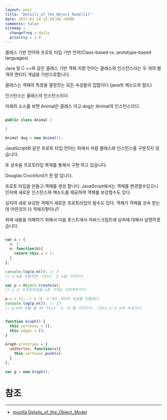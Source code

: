 ```yaml
---
layout: post
title: "Details_of_the_Object_Model[1]"
date: 2017-01-24 15:29:00 +0900
comments: false
sitemap :
  changefreq : daily
  priority : 1.0
---
```



클래스 기반 언어와 프로토 타입 기반 언어(Class-based vs. prototype-based languages)

Java 및 C ++와 같은 클래스 기반 객체 지향 언어는 클래스와 인스턴스라는 두 개의 별개의 엔티티 개념을 기반으로합니다.

클래스는 객체의 특정을 결정짓는 모든 속성들의 집합이다.(java의 메소드와 필드)

인스턴스는 클래스의 인스턴스이다.

아래의 소스를 보면 Animal은 클래스 이고 dog는 Animal의 인스턴스이다.

```java

public class Animal {

}

Animal dog = new Animal();

```

JavaScript와 같은 프로토 타입 언어는 위에서 처럼 클래스와 인스턴스를 구분짓지 않습니다.

또 상속을 프로토타입 복제를 통해서 구현 하고 있습니다. 

Douglas Crockford가 한 말 입니다.

프로토 타입을 만들고 객체를 생성 합니다. JavaScript에서는 객체를 변경할수있으니 인자에 새로운 인스턴스와 메소드를 제공하여 객체를 보강할수도 있다.

심지어 새로 보강된 객체가 새로운 프로토타입이 될수도 있다. 객체가 객체를 상속 받는데 어떤것이 더 객체지향이냐?

위에 내용을 이해하기 위해서 다음 포스트에서 자바스크립트에 상속에 대해서 설명하겠습니다.

```javascript

var o = {
  a: 2,
  m: function(b){
    return this.a + 1;
  }
};

console.log(o.m()); // 3
// o.m을 호출하면 'this' 는 o를 가리킨다.

var p = Object.create(o);
// p 는 프로토타입을 o로 가지는 오브젝트이다.

p.a = 12; // p 에 'a'라는 새로운 속성을 만들었다.
console.log(p.m()); // 13
// p.m이 호출 될 때 'this' 는 'p'를 가리킨다. 'this.a'는 p의 속성이다.


function Graph() {
  this.vertexes = [];
  this.edges = [];
}

Graph.prototype = {
  addVertex: function(v){
    this.vertexes.push(v);
  }
};

var g = new Graph();


```

# 참조 
-----

* [mozilla Details_of_the_Object_Model](https://developer.mozilla.org/en-US/docs/Web/JavaScript/Guide/Details_of_the_Object_Model)
